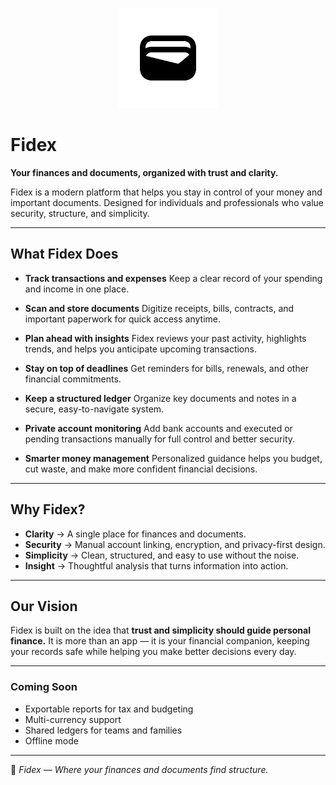 <p align="center">
  <img src="/frontend/public/fidex.svg" alt="Fidex Logo" width="160"/>
</p>

# Fidex

**Your finances and documents, organized with trust and clarity.**

Fidex is a modern platform that helps you stay in control of your money and important documents.
Designed for individuals and professionals who value security, structure, and simplicity.

---

## What Fidex Does

- **Track transactions and expenses**
  Keep a clear record of your spending and income in one place.

- **Scan and store documents**
  Digitize receipts, bills, contracts, and important paperwork for quick access anytime.

- **Plan ahead with insights**
  Fidex reviews your past activity, highlights trends, and helps you anticipate upcoming transactions.

- **Stay on top of deadlines**
  Get reminders for bills, renewals, and other financial commitments.

- **Keep a structured ledger**
  Organize key documents and notes in a secure, easy-to-navigate system.

- **Private account monitoring**
  Add bank accounts and executed or pending transactions manually for full control and better security.

- **Smarter money management**
  Personalized guidance helps you budget, cut waste, and make more confident financial decisions.

---

## Why Fidex?

- **Clarity** → A single place for finances and documents.
- **Security** → Manual account linking, encryption, and privacy-first design.
- **Simplicity** → Clean, structured, and easy to use without the noise.
- **Insight** → Thoughtful analysis that turns information into action.

---

## Our Vision

Fidex is built on the idea that **trust and simplicity should guide personal finance.**
It is more than an app — it is your financial companion, keeping your records safe while helping you make better decisions every day.

---

### Coming Soon
- Exportable reports for tax and budgeting
- Multi-currency support
- Shared ledgers for teams and families
- Offline mode

---

📌 *Fidex — Where your finances and documents find structure.*
